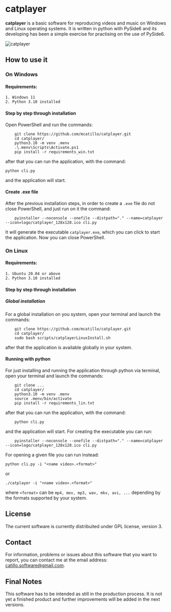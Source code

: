 # catplayer

**catplayer** is a basic software for reproducing videos and music on Windows and Linux operating systems.
It is written in python with PySide6 and its developing has been a simple exercise for practising on the use of PySide6.

<img title="catplayer" src="data/medialogo/catplayer.screenshot.png">

## How to use it
### On Windows

#### Requirements:

    1. Windows 11
    2. Python 3.10 installed

#### Step by step through installation

Open PowerShell and run the commands:

        git clone https://github.com/mcatillo/catplayer.git
        cd catplayer/
        python3.10 -m venv .menv
        .\.menv\Scripts\Activate.ps1
        pip install -r requirements_win.txt


after that you can run the application, with the command:

    python cli.py
and the application will start.

#### Create .exe file

After the previous installation steps, in order to create a `.exe` file do not close
PowerShell, and just run on it the command:

        pyinstaller --noconsole --onefile --distpath="." --name=catplayer --icon=logo/catplayer_128x128.ico cli.py
It will generate the executable `catplayer.exe`, which you can click to start the application.
Now you can close PowerShell.

### On Linux


#### Requirements:

    1. Ubuntu 20.04 or above
    2. Python 3.10 installed

#### Step by step through installation

##### Global installation

For a global installation on you system,
open your terminal and launch the commands:

        git clone https://github.com/mcatillo/catplayer.git
        cd catplayer/
        sudo bash scripts/catplayerLinuxInstall.sh
after that the application is available globally in your system.

#### Running with python

For just installing and running the application through python via terminal,
open your terminal and launch the commands:

        git clone ...
        cd catplayer/
        python3.10 -m venv .menv
        source .menv/bin/activate
        pip install -r requirements_lin.txt
after that you can run the application, with the command:

        python cli.py
and the application will start.
For creating the executable you can run:

        pyinstaller --noconsole --onefile --distpath="." --name=catplayer --icon=logo/catplayer_128x128.ico cli.py

For opening a given file you can run instead:

    python cli.py -i "<name video>.<format>"
or

    ./catplayer -i "<name video>.<format>"

where `<format>` can be `mp4, mov, mp3, wav, mkv, avi, ...` depending by the formats supported by your system.

## License
The current software is currently distribuited under GPL license, version 3.

## Contact
For information, problems or issues about this software that you want to report, you can contact me at the email address: <catillo.software@gmail.com>.

## Final Notes
This software has to be intended as still in the production process. It is not yet a finished product and further improvements will be added in the next versions.
